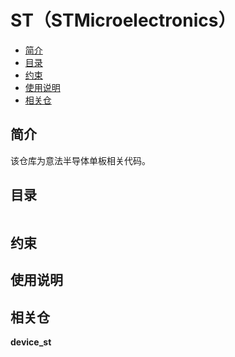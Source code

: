 # ST（STMicroelectronics）

-   [简介]()
-   [目录]()
-   [约束]()
-   [使用说明]()
-   [相关仓]()

## 简介<a name=""></a>

该仓库为意法半导体单板相关代码。

## 目录<a name=""></a>

```

```

## 约束<a name=""></a>


## 使用说明<a name=""></a>


## 相关仓<a name=""></a>


**device\_st**

